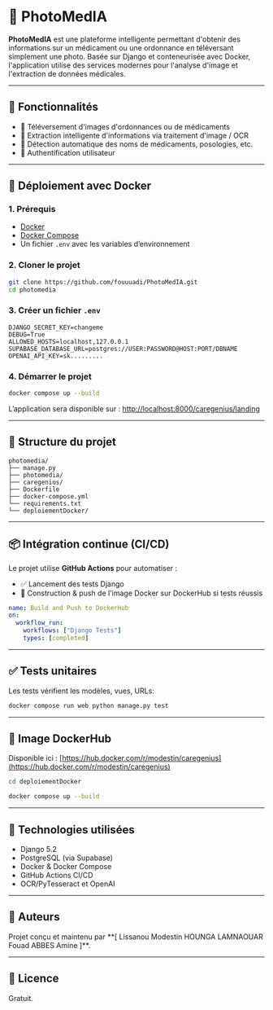 # 📸 PhotoMedIA

**PhotoMedIA** est une plateforme intelligente permettant d'obtenir des informations sur un médicament ou une ordonnance en téléversant simplement une photo. Basée sur Django et conteneurisée avec Docker, l'application utilise des services modernes pour l'analyse d'image et l'extraction de données médicales.

---

## 🚀 Fonctionnalités

* 📸 Téléversement d'images d'ordonnances ou de médicaments
* 🧠 Extraction intelligente d'informations via traitement d'image / OCR
* 💊 Détection automatique des noms de médicaments, posologies, etc.
* 🔐 Authentification utilisateur


---

## 🐳 Déploiement avec Docker

### 1. Prérequis

* [Docker](https://www.docker.com/)
* [Docker Compose](https://docs.docker.com/compose/)
* Un fichier `.env` avec les variables d’environnement

### 2. Cloner le projet

```bash
git clone https://github.com/fouuuadi/PhotoMedIA.git
cd photomedia
```

### 3. Créer un fichier `.env`

```env
DJANGO_SECRET_KEY=changeme
DEBUG=True
ALLOWED_HOSTS=localhost,127.0.0.1
SUPABASE_DATABASE_URL=postgres://USER:PASSWORD@HOST:PORT/DBNAME
OPENAI_API_KEY=sk.........
```

### 4. Démarrer le projet

```bash
docker compose up --build
```

L’application sera disponible sur : [http://localhost:8000/caregenius/landing](http://localhost:8000/caregenius/landing)

---

## 📁 Structure du projet

```
photomedia/
├── manage.py
├── photomedia/           
├── caregenius/            
├── Dockerfile
├── docker-compose.yml
└── requirements.txt
└── deploiementDocker/

```

---

## 📦 Intégration continue (CI/CD)

Le projet utilise **GitHub Actions** pour automatiser :

* ✅ Lancement des tests Django
* 🐳 Construction & push de l'image Docker sur DockerHub si tests réussis

```yaml
name: Build and Push to DockerHub
on:
  workflow_run:
    workflows: ["Django Tests"]
    types: [completed]
```

---

## ✅ Tests unitaires

Les tests vérifient les modèles, vues, URLs:

```bash
docker compose run web python manage.py test
```

---

## 🐳 Image DockerHub

Disponible ici :
[https://hub.docker.com/r/modestin/caregenius](https://hub.docker.com/r/modestin/caregenius)


```bash
cd deploiementDocker
```
```bash
docker compose up --build
```
---

## 🧩 Technologies utilisées

* Django 5.2
* PostgreSQL (via Supabase)
* Docker & Docker Compose
* GitHub Actions CI/CD
* OCR/PyTesseract et OpenAI

---

## 👤 Auteurs

Projet conçu et maintenu par **\[
  Lissanou Modestin HOUNGA
  LAMNAOUAR Fouad
  ABBES Amine
]\**.

---

## 📝 Licence

Gratuit.
